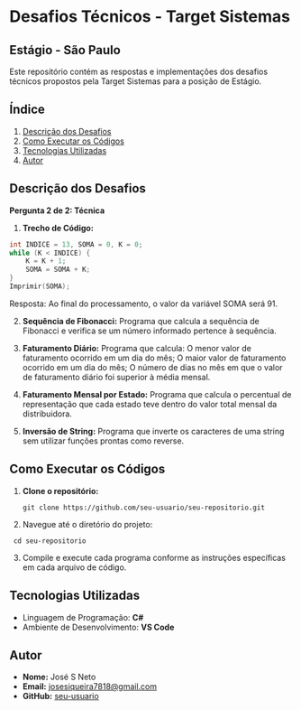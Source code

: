 # Desafios Técnicos - Target Sistemas

## Estágio - São Paulo

Este repositório contém as respostas e implementações dos desafios técnicos propostos pela Target Sistemas para a posição de Estágio.

## Índice
1. [Descrição dos Desafios](#descrição-dos-desafios)
2. [Como Executar os Códigos](#como-executar-os-códigos)
3. [Tecnologias Utilizadas](#tecnologias-utilizadas)
4. [Autor](#autor)

## Descrição dos Desafios

**Pergunta 2 de 2: Técnica**

1. **Trecho de Código:**
```c
int INDICE = 13, SOMA = 0, K = 0;
while (K < INDICE) {
    K = K + 1;
    SOMA = SOMA + K;
}
Imprimir(SOMA);
```
Resposta: Ao final do processamento, o valor da variável SOMA será 91.

2. **Sequência de Fibonacci:**
Programa que calcula a sequência de Fibonacci e verifica se um número informado pertence à sequência.

3. **Faturamento Diário:**
Programa que calcula:
O menor valor de faturamento ocorrido em um dia do mês;
O maior valor de faturamento ocorrido em um dia do mês;
O número de dias no mês em que o valor de faturamento diário foi superior à média mensal.

4. **Faturamento Mensal por Estado:**
Programa que calcula o percentual de representação que cada estado teve dentro do valor total mensal da distribuidora.

5. **Inversão de String:**
Programa que inverte os caracteres de uma string sem utilizar funções prontas como reverse.

## Como Executar os Códigos
1. **Clone o repositório:**

   ```
   git clone https://github.com/seu-usuario/seu-repositorio.git

2. Navegue até o diretório do projeto:
  ```
   cd seu-repositorio
  ```

3. Compile e execute cada programa conforme as instruções específicas em cada arquivo de código.


## Tecnologias Utilizadas
- Linguagem de Programação: **C#**
- Ambiente de Desenvolvimento: **VS Code** 


## Autor
- **Nome:** José S Neto
- **Email:** josesiqueira7818@gmail.com
- **GitHub:** [seu-usuario](https://github.com/JoseSicNeto)
